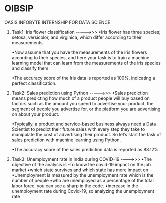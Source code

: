 # OIBSIP
OASIS INFOBYTE INTERNSHIP FOR DATA SCIENCE 

1) Task1: Iris flower classification ----->>>
   •Iris flower has three species; setosa, versicolor, and virginica, which differ according to their
    measurements.
   
   •Now assume that you have the measurements of the iris flowers according to their species,
    and here your task is to train a machine learning model that can learn from the measurements of the iris species and classify them.
   
   •The accuracy score of the Iris data is reported as 100%, indicating a perfect classification.
   
3) Task2: Sales prediction using Python ----->>>
   •Sales prediction means predicting how much of a product people will buy based on factors
   such as the amount you spend to advertise your product, the segment of people you
   advertise for, or the platform you are advertising on about your product.
   
   •Typically, a product and service-based business always need a Data Scientist to predict
   their future sales with every step they take to manipulate the cost of advertising their
   product. So let’s start the task of sales prediction with machine learning using Python.

   •The accuracy score of the sales prediction data is reported as 88.12%.

4) Task3: Unemployment rate in India during COVID-19 ---->>>
   •The objective of the analysis is -To know the covid-19 impact on the job market
   •which state survives and which state has more impact on
   •Unemployment is measured by the unemployment rate which is the number of people
   •who are unemployed as a percentage of the total labor force. you can see a sharp in the code.
   •increase in the unemployment rate during Covid-19, so analyzing the unemployment rate 
